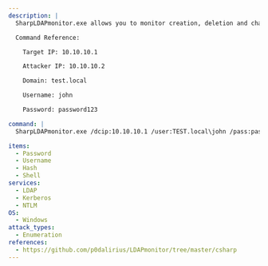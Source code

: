 ```yaml
---
description: |
  SharpLDAPmonitor.exe allows you to monitor creation, deletion and changes to LDAP objects live during your pentest.

  Command Reference:

  	Target IP: 10.10.10.1

  	Attacker IP: 10.10.10.2

  	Domain: test.local

  	Username: john

  	Password: password123

command: |
  SharpLDAPmonitor.exe /dcip:10.10.10.1 /user:TEST.local\john /pass:password123

items:
  - Password
  - Username
  - Hash
  - Shell
services:
  - LDAP
  - Kerberos
  - NTLM
OS:
  - Windows
attack_types:
  - Enumeration
references:
  - https://github.com/p0dalirius/LDAPmonitor/tree/master/csharp
---
```

